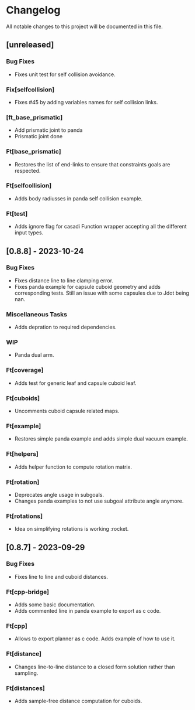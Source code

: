 # Changelog

All notable changes to this project will be documented in this file.

## [unreleased]

### Bug Fixes

- Fixes unit test for self collision avoidance.

### Fix[selfcollision]

- Fixes #45 by adding variables names for self collision links.

### [ft_base_prismatic]

- Add prismatic joint to panda
- Prismatic joint done

### Ft[base_prismatic]

- Restores the list of end-links to ensure that constraints goals are respected.

### Ft[selfcollision]

- Adds body radiusses in panda self collision example.

### Ft[test]

- Adds ignore flag for casadi Function wrapper accepting all the different input types.

## [0.8.8] - 2023-10-24

### Bug Fixes

- Fixes distance line to line clamping error.
- Fixes panda example for capsule cuboid geometry and adds corresponding tests. Still an issue with some capsules due to Jdot being nan.

### Miscellaneous Tasks

- Adds depration to required dependencies.

### WIP

- Panda dual arm.

### Ft[coverage]

- Adds test for generic leaf and capsule cuboid leaf.

### Ft[cuboids]

- Uncomments cuboid capsule related maps.

### Ft[example]

- Restores simple panda example and adds simple dual vacuum example.

### Ft[helpers]

- Adds helper function to compute rotation matrix.

### Ft[rotation]

- Deprecates angle usage in subgoals.
- Changes panda examples to not use subgoal attribute angle anymore.

### Ft[rotations]

- Idea on simplifying rotations is working :rocket.

## [0.8.7] - 2023-09-29

### Bug Fixes

- Fixes line to line and cuboid distances.

### Ft[cpp-bridge]

- Adds some basic documentation.
- Adds commented line in panda example to export as c code.

### Ft[cpp]

- Allows to export planner as c code. Adds example of how to use it.

### Ft[distance]

- Changes line-to-line distance to a closed form solution rather than sampling.

### Ft[distances]

- Adds sample-free distance computation for cuboids.

<!-- generated by git-cliff -->
